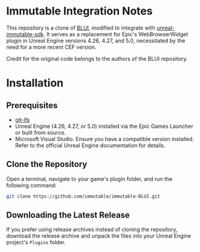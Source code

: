 # Immutable Integration Notes

This repository is a clone of [BLUI](https://github.com/getnamo/BLUI-Unreal/tree/4.2.0), modified to integrate with [unreal-immutable-sdk](https://github.com/immutable/unreal-immutable-sdk). It serves as a replacement for Epic's WebBrowserWidget plugin in Unreal Engine versions 4.26, 4.27, and 5.0, necessitated by the need for a more recent CEF version.

Credit for the original code belongs to the authors of the BLUI repository.

# Installation

## Prerequisites
- [git-lfs](https://git-lfs.com/)
- Unreal Engine (4.26, 4.27, or 5.0) installed via the Epic Games Launcher or built from source.
- Microsoft Visual Studio. Ensure you have a compatible version installed. Refer to the official Unreal Engine documentation for details.

## Clone the Repository

Open a terminal, navigate to your game's plugin folder, and run the following command:

```sh
git clone https://github.com/immutable/immutable-BLUI.git
```

## Downloading the Latest Release

If you prefer using release archives instead of cloning the repository, download the release archive and unpack the files into your Unreal Engine project's `Plugins` folder.